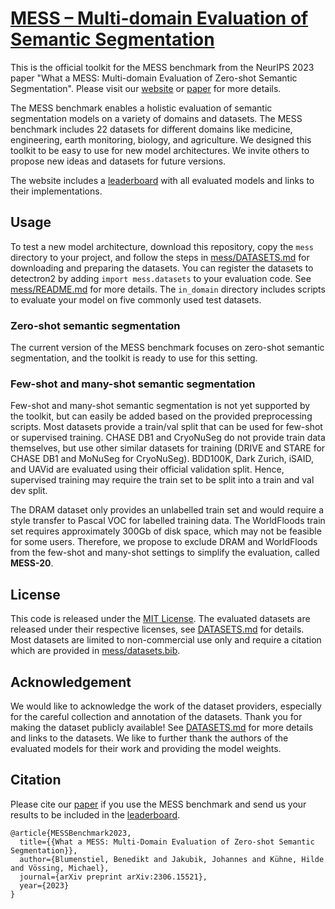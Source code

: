 # [MESS – Multi-domain Evaluation of Semantic Segmentation](https://blumenstiel.github.io/mess-benchmark/)

This is the official toolkit for the MESS benchmark from the NeurIPS 2023 paper "What a MESS: Multi-domain Evaluation of Zero-shot Semantic Segmentation".
Please visit our [website](https://blumenstiel.github.io/mess-benchmark/) or [paper](https://arxiv.org/abs/2306.15521) for more details.

The MESS benchmark enables a holistic evaluation of semantic segmentation models on a variety of domains and datasets. 
The MESS benchmark includes 22 datasets for different domains like medicine, engineering, earth monitoring, biology, and agriculture. 
We designed this toolkit to be easy to use for new model architectures. We invite others to propose new ideas and datasets for future versions.

The website includes a [leaderboard](https://blumenstiel.github.io/mess-benchmark/leaderboard/) with all evaluated models and links to their implementations.

## Usage

To test a new model architecture, download this repository, copy the `mess` directory to your project, and follow the steps in [mess/DATASETS.md](mess/DATASETS.md) for downloading and preparing the datasets.
You can register the datasets to detectron2 by adding `import mess.datasets` to your evaluation code. See [mess/README.md](mess/README.md) for more details. 
The `in_domain` directory includes scripts to evaluate your model on five commonly used test datasets.   

### Zero-shot semantic segmentation

The current version of the MESS benchmark focuses on zero-shot semantic segmentation, and the toolkit is ready to use for this setting.

### Few-shot and many-shot semantic segmentation

Few-shot and many-shot semantic segmentation is not yet supported by the toolkit, but can easily be added based on the provided preprocessing scripts.
Most datasets provide a train/val split that can be used for few-shot or supervised training. 
CHASE DB1 and CryoNuSeg do not provide train data themselves, but use other similar datasets for training (DRIVE and STARE for CHASE DB1 and MoNuSeg for CryoNuSeg).
BDD100K, Dark Zurich, iSAID, and UAVid are evaluated using their official validation split. 
Hence, supervised training may require the train set to be split into a train and val dev split.  

The DRAM dataset only provides an unlabelled train set and would require a style transfer to Pascal VOC for labelled training data.
The WorldFloods train set requires approximately 300Gb of disk space, which may not be feasible for some users.
Therefore, we propose to exclude DRAM and WorldFloods from the few-shot and many-shot settings to simplify the evaluation, called **MESS-20**.

## License

This code is released under the [MIT License](LICENSE). The evaluated datasets are released under their respective licenses, see [DATASETS.md](mess/DATASETS.md) for details. Most datasets are limited to non-commercial use only and require a citation which are provided in [mess/datasets.bib](mess/datasets.bib).

## Acknowledgement

We would like to acknowledge the work of the dataset providers, especially for the careful collection and annotation of the datasets. Thank you for making the dataset publicly available!
See [DATASETS.md](mess/DATASETS.md) for more details and links to the datasets. We like to further thank the authors of the evaluated models for their work and providing the model weights.

## Citation

Please cite our [paper](https://arxiv.org/abs/2306.15521) if you use the MESS benchmark and send us your results to be included in the [leaderboard](https://blumenstiel.github.io/mess-benchmark/leaderboard/).

```
@article{MESSBenchmark2023,
  title={{What a MESS: Multi-Domain Evaluation of Zero-shot Semantic Segmentation}},
  author={Blumenstiel, Benedikt and Jakubik, Johannes and Kühne, Hilde and Vössing, Michael},
  journal={arXiv preprint arXiv:2306.15521},
  year={2023}
}
```
